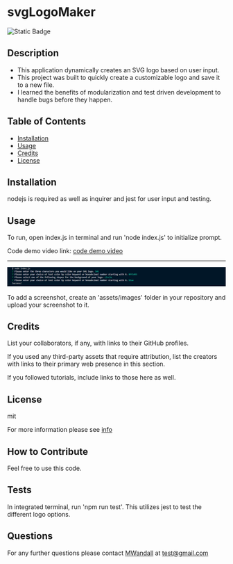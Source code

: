 # svgLogoMaker

  ![Static Badge](https://img.shields.io/badge/license-mit-green)


  ## Description

  - This application dynamically creates an SVG logo based on user input. 
  - This project was built to quickly create a customizable logo and save it to a new file.  
  - I learned the benefits of modularization and test driven development to handle bugs before they happen.

  ## Table of Contents
  
- [Installation](#installation)
- [Usage](#usage)
- [Credits](#credits)
- [License](#license)

## Installation

nodejs is required as well as inquirer and jest for user input and testing.

## Usage

To run, open index.js in terminal and run 'node index.js' to initialize prompt.

Code demo video link:
[code demo video](https://drive.google.com/file/d/1Ih4xrfyPk9hTVfH8evILmgdoXP7k8bsC/view)

-------

![code example](./img/image.png)

To add a screenshot, create an 'assets/images' folder in your repository and upload your screenshot to it.

## Credits

List your collaborators, if any, with links to their GitHub profiles.

If you used any third-party assets that require attribution, list the creators with links to their primary web presence in this section.

If you followed tutorials, include links to those here as well.


## License

mit

For more information please see [info](https://choosealicense.com/licenses/mit/)

## How to Contribute

Feel free to use this code.


## Tests

In integrated terminal, run 'npm run test'. This utilizes jest to test the different logo options. 

## Questions

For any further questions please contact [MWandall](https://github.com/MWandall) at [test@gmail.com](mailto:test@gmail.com)

